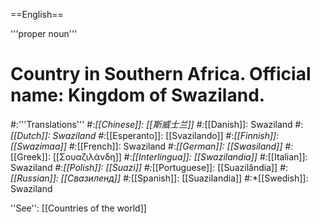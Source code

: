 ==English==

'''proper noun'''

# Country in Southern Africa. Official name: Kingdom of Swaziland.
#:'''Translations'''
#:*[[Chinese]]: [[斯威士兰]]
#:*[[Danish]]: Swaziland
#:*[[Dutch]]: Swaziland
#:*[[Esperanto]]: [[Svazilando]]
#:*[[Finnish]]: [[Swazimaa]]
#:*[[French]]: Swaziland
#:*[[German]]: [[Swasiland]]
#:*[[Greek]]: [[Σουαζιλάνδη]]
#:*[[Interlingua]]: [[Swazilandia]]
#:*[[Italian]]: Swaziland
#:*[[Polish]]: [[Suazi]]
#:*[[Portuguese]]: [[Suazilândia]]
#:*[[Russian]]: [[Свазиленд]]
#:*[[Spanish]]: [[Suazilandia]]
#:*[[Swedish]]: Swaziland

''See'': [[Countries of the world]]